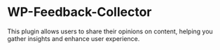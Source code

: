 # WP-Feedback-Collector
This plugin allows users to share their opinions on content, helping you gather insights and enhance user experience.
